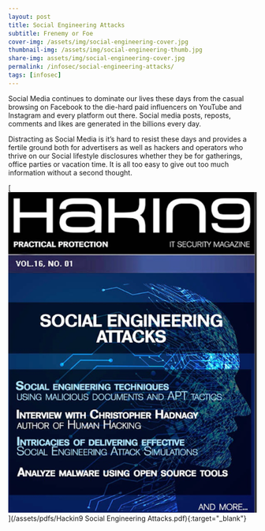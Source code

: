 ```yaml
---
layout: post
title: Social Engineering Attacks
subtitle: Frenemy or Foe
cover-img: /assets/img/social-engineering-cover.jpg
thumbnail-img: /assets/img/social-engineering-thumb.jpg
share-img: assets/img/social-engineering-cover.jpg
permalink: /infosec/social-engineering-attacks/
tags: [infosec]
---
```


Social Media continues to dominate our lives these days from the casual browsing on Facebook to the die-hard paid influencers on YouTube and Instagram and every platform out there. Social media posts, reposts, comments and likes are generated in the billions every day.

Distracting as Social Media is it’s hard to resist these days and provides a fertile ground both for advertisers as well as hackers and operators who thrive on our Social lifestyle disclosures whether they be for gatherings, office parties or vacation time. It is all too easy to give out too much information without a second thought.

[![ASocial Engineering Attacks](/assets/img/Hackin9-Social-Engineering-Attacks-cover.png)](/assets/pdfs/Hackin9 Social Engineering Attacks.pdf){:target="_blank"}


